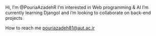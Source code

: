 Hi, I’m @PouriaAzadehR
I’m interested in Web programming & AI 
I’m currently learning DjangoI and i’m looking to collaborate on back-end projects 

How to reach me 
pouriazadeh81@aut.ac.ir 

<!---
PouriaAzadehR/PouriaAzadehR is a ✨ special ✨ repository because its `README.md` (this file) appears on your GitHub profile.
You can click the Preview link to take a look at your changes.
--->
